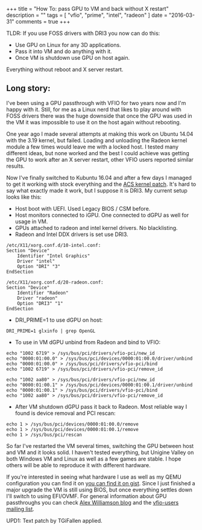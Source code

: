+++
title = "How To: pass GPU to VM and back without X restart"
description = ""
tags = [
    "vfio",
    "prime",
    "intel",
    "radeon"
]
date = "2016-03-31"
comments = true
+++

TLDR: If you use FOSS drivers with DRI3 you now can do this:

* Use GPU on Linux for any 3D applications.
* Pass it into VM and do anything with it.
* Once VM is shutdown use GPU on host again.

Everything without reboot and X server restart.
<!--more-->
Long story:
------------------

I've been using a GPU passthrough with VFIO for two years now and I'm happy with it. Still, for me as a Linux nerd that likes to play around with FOSS drivers there was the huge downside that once the GPU was used in the VM it was impossible to use it on the host again without rebooting.

One year ago I made several attempts at making this work on Ubuntu 14.04 with the 3.19 kernel, but failed. Loading and unloading the Radeon kernel module a few times would leave me with a locked host. I tested many different ideas, but none worked and the best I could achieve was getting the GPU to work after an X server restart, other VFIO users reported similar results.

Now I've finally switched to Kubuntu 16.04 and after a few days I managed to get it working with stock everything and the [ACS kernel patch](https://gist.github.com/cspicer/5e09d9ef382aa816435c). It's hard to say what exactly made it work, but I suppose it is DRI3. My current setup looks like this:

* Host boot with UEFI. Used Legacy BIOS / CSM before.
* Host monitors connected to iGPU. One connected to dGPU as well for usage in VM.
* GPUs attached to radeon and intel kernel drivers. No blacklisting.
* Radeon and Intel DDX drivers is set use DRI3.

```
/etc/X11/xorg.conf.d/10-intel.conf:
Section "Device"
    Identifier "Intel Graphics"
    Driver "intel"
    Option "DRI" "3"
EndSection

/etc/X11/xorg.conf.d/20-radeon.conf:
Section "Device"
    Identifier "Radeon"
    Driver "radeon"
    Option "DRI3" "1"
EndSection
```

* DRI_PRIME=1 to use dGPU on host:

```
DRI_PRIME=1 glxinfo | grep OpenGL
```

* To use in VM dGPU unbind from Radeon and bind to VFIO:

```
echo "1002 6719" > /sys/bus/pci/drivers/vfio-pci/new_id
echo "0000:01:00.0" > /sys/bus/pci/devices/0000:01:00.0/driver/unbind
echo "0000:01:00.0" > /sys/bus/pci/drivers/vfio-pci/bind
echo "1002 6719" > /sys/bus/pci/drivers/vfio-pci/remove_id

echo "1002 aa80" > /sys/bus/pci/drivers/vfio-pci/new_id
echo "0000:01:00.1" > /sys/bus/pci/devices/0000:01:00.1/driver/unbind
echo "0000:01:00.1" > /sys/bus/pci/drivers/vfio-pci/bind
echo "1002 aa80" > /sys/bus/pci/drivers/vfio-pci/remove_id
```

* After VM shutdown dGPU pass it back to Radeon.
Most reliable way I found is device removal and PCI rescan:

```
echo 1 > /sys/bus/pci/devices/0000:01:00.0/remove
echo 1 > /sys/bus/pci/devices/0000:01:00.1/remove
echo 1 > /sys/bus/pci/rescan
```

So far I've restarted the VM several times, switching the GPU between host and VM and it looks solid. I haven't tested everything, but Unigine Valley on both Windows VM and Linux as well as a few games are stable. I hope others will be able to reproduce it with different hardware.

If you're interested in seeing what hardware I use as well as my QEMU configuration you can find it on [you can find it on gist](https://gist.github.com/ArseniyShestakov/dc152d080c65ebaa6781). Since I just finished a major upgrade the VM is still using BIOS, but once everything settles down I'll switch to using EFI/OVMF. For general information about GPU passthroughs you can check [Alex Williamson blog](http://vfio.blogspot.com/) and the [vfio-users mailing list](https://www.redhat.com/mailman/listinfo/vfio-users).

UPD1: Text patch by TGiFallen applied.